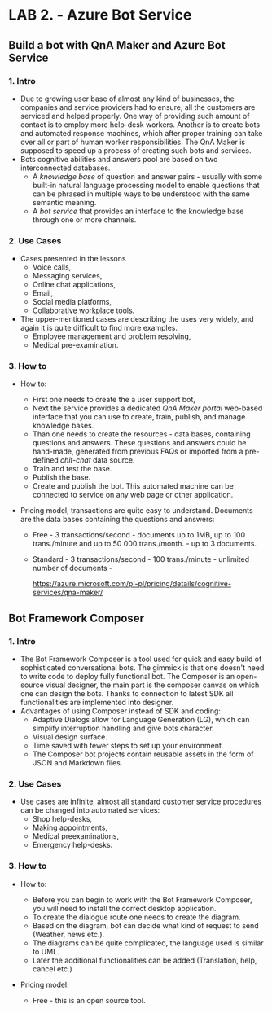 # LAB 2. - **Azure Bot Service**

## Build a bot with QnA Maker and Azure Bot Service 

### 1. Intro 

- Due to growing user base of almost any kind of businesses, the companies and service providers had to ensure, all the customers are serviced and helped properly. One way of providing such amount of contact is to employ more help-desk workers. Another is to create bots and automated response machines, which after proper training can take over all or part of human worker responsibilities. The QnA Maker is supposed to speed up a process of creating such bots and services.
- Bots cognitive abilities and answers pool are based on two interconnected databases.
  - A *knowledge base* of question and answer pairs - usually with some built-in natural language processing model to enable questions that can be phrased in multiple ways to be understood with the same semantic meaning.
  - A *bot service* that provides an interface to the knowledge base through one or more channels.

### 2. Use Cases

- Cases presented in the lessons
  - Voice calls,
  - Messaging services,
  - Online chat applications,
  - Email,
  - Social media platforms,
  - Collaborative workplace tools.
- The upper-mentioned cases are describing the uses very widely, and again it is quite difficult to find more examples.
  - Employee management and problem resolving,
  - Medical pre-examination.

### 3. How to

- How to:

  - First one needs to create the a user support bot,
  - Next the service provides a dedicated *QnA Maker portal* web-based interface that you can use to create, train, publish, and manage knowledge bases.
  - Than one needs to create the resources - data bases, containing questions and answers. These questions and answers could be hand-made, generated from previous FAQs or imported from a pre-defined *chit-chat* data source.
  - Train and test the base.
  - Publish the base.
  - Create and publish the bot. This automated machine can be connected to service on any web page or other application.

- Pricing model, transactions are quite easy to understand. Documents are the data bases containing the questions and answers:

  - Free - 3 transactions/second - documents up to 1MB, up to 100 trans./minute and up to 50 000 trans./month. - up to 3 documents.

  - Standard - 3 transactions/second - 100 trans./minute - unlimited number of documents - 

    https://azure.microsoft.com/pl-pl/pricing/details/cognitive-services/qna-maker/

## Bot Framework Composer

### 1. Intro 

- The Bot Framework Composer is a tool used for quick and easy build of sophisticated conversational bots. The gimmick is that one doesn't need to write code to deploy fully functional bot. The Composer is an open-source visual designer, the main part is the composer canvas on which one can design the bots. Thanks to connection to latest SDK all functionalities are implemented into designer.
- Advantages of using Composer instead of SDK and coding:
  - Adaptive Dialogs allow for Language Generation (LG), which can simplify interruption handling and give bots character.
  - Visual design surface.
  - Time saved with fewer steps to set up your environment.
  - The Composer bot projects contain reusable assets in the form of JSON and Markdown files.

### 2. Use Cases

- Use cases are infinite, almost all standard customer service procedures can be changed into automated services:
  - Shop help-desks,
  - Making appointments,
  - Medical preexaminations,
  - Emergency help-desks.

### 3. How to

- How to:

  - Before you can begin to work with the Bot Framework Composer, you will need to install the correct desktop application.
  - To create the dialogue route one needs to create the diagram.
  - Based on the diagram, bot can decide what kind of request to send (Weather, news etc.).
  - The diagrams can be quite complicated, the language used is similar to UML.
  - Later the additional functionalities can be added (Translation, help, cancel etc.)
- Pricing model:
  - Free - this is an open source tool.

